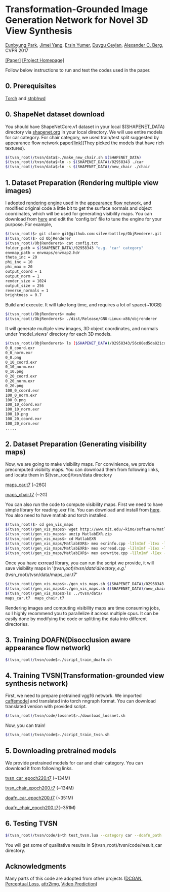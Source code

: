 # Transformation-Grounded Image Generation Network for Novel 3D View Synthesis
[Eunbyung Park](http://www.cs.unc.edu/~eunbyung/), [Jimei Yang](https://eng.ucmerced.edu/people/jyang44/), [Ersin Yumer](http://www.meyumer.com/), [Duygu Ceylan](http://www.duygu-ceylan.com/), [Alexander C. Berg](http://acberg.com/), CVPR 2017

[[Paper]](http://www.cs.unc.edu/~eunbyung/tvsn/) [[Project Homepage]](http://www.cs.unc.edu/~eunbyung/tvsn/)

Follow below instructions to run and test the codes used in the paper.

## 0. Prerequisites
[Torch](http://torch.ch/) and [stnbhwd](https://github.com/qassemoquab/stnbhwd)

## 0. ShapeNet dataset download
You should have ShapeNetCore.v1 dataset in your local $(SHAPENET_DATA) directory via [shapenet.org](https://shapenet.org/) in your local directory. We will use entire models for car category. For chair category, we used train/test split suggested by appearance flow network paper[[link]](https://github.com/tinghuiz/appearance-flow)(They picked the models that have rich textures).
```bash
$(tvsn_root)/tvsn/data$>./make_new_chair.sh $(SHAPENET_DATA)
$(tvsn_root)/tvsn/data$>ln -s $(SHAPENET_DATA)/02958343 ./car
$(tvsn_root)/tvsn/data$>ln -s $(SHAPENET_DATA)/new_chair ./chair
```

## 1. Dataset Preparation (Rendering multiple view images)
I adopted [rendering engine](https://github.com/sunweilun/ObjRenderer) used in the [appearance flow network](https://github.com/tinghuiz/appearance-flow), and modified original code a little bit to get the surface normals and object coordinates, which will be used for generating visibility maps. You can download from [here](https://github.com/silverbottlep/ObjRenderer) and edit the 'config.txt' file to tune the engine for your purpose. For example,
```bash
$(tvsn_root)$> git clone git@github.com:silverbottlep/ObjRenderer.git
$(tvsn_root)$> cd ObjRenderer
$(tvsn_root)/ObjRenderer$> cat config.txt
folder_path = $(SHAPENET_DATA)/02958343 "e.g. 'car' category"
envmap_path = envmaps/envmap2.hdr
theta_inc = 20
phi_inc = 10
phi_max = 20
output_coord = 1
output_norm = 1
render_size = 1024
output_size = 256
reverse_normals = 1
brightness = 0.7
```
Build and execute. It will take long time, and requires a lot of space(~10GB)
```bash
$(tvsn_root)/ObjRenderer$> make
$(tvsn_root)/ObjRenderer$> ./dist/Release/GNU-Linux-x86/objrenderer
```
It will generate multiple view images, 3D object coordinates, and normals under 'model_views' directory for each 3D models.
```bash
$(tvsn_root)/ObjRenderer$> ls ($SHAPENET_DATA)/02958343/56c80ed5da821cd0179005454847728d/model_views
0_0_coord.exr   
0_0_norm.exr    
0_0.png         
0_10_coord.exr  
0_10_norm.exr   
0_10.png        
0_20_coord.exr  
0_20_norm.exr   
0_20.png        
100_0_coord.exr 
100_0_norm.exr  
100_0.png       
100_10_coord.exr
100_10_norm.exr 
100_10.png      
100_20_coord.exr
100_20_norm.exr 
.....
```

## 2. Dataset Preparation (Generating visibility maps)
Now, we are going to make visibility maps.  For convinience, we provide precomputed visibilty maps. You can download them from following links, and locate them in $(tvsn_root)/tvsn/data directory

[maps_car.t7](https://drive.google.com/open?id=0B-r7apOz1BHAVEI1RURZYUl4Tlk) (~26G)

[maps_chair.t7](https://drive.google.com/open?id=0B-r7apOz1BHANGlsY1k3Z29yVEU) (~2G)

You can also run the code to compute visibility maps. First we need to have simple library for reading .exr file. You can download and install from [here](http://www.mit.edu/~kimo/software/matlabexr/). You also need to have matlab and torch installed.
```bash
$(tvsn_root)$> cd gen_vis_maps
$(tvsn_root)/gen_vis_maps$> wget http://www.mit.edu/~kimo/software/matlabexr/MatlabEXR.zip
$(tvsn_root)/gen_vis_maps$> unzip MatlabEXR.zip
$(tvsn_root)/gen_vis_maps$> cd MatlabEXR
$(tvsn_root)/gen_vis_maps/MatlabEXR$> mex exrinfo.cpp -lIlmImf -lIex -lImath -lHalf -I/usr/include/OpenEXR/
$(tvsn_root)/gen_vis_maps/MatlabEXR$> mex exrread.cpp -lIlmImf -lIex -lImath -lHalf -I/usr/include/OpenEXR/
$(tvsn_root)/gen_vis_maps/MatlabEXR$> mex exrwrite.cpp -lIlmImf -lIex -lImath -lHalf -I/usr/include/OpenEXR/
```
Once you have exrread library, you can run the script we provide, it will save visibility maps in '$(tvsn_root)/tvsn/data' directory, e.g. '$(tvsn_root)/tvsn/data/maps_car.t7'
```bash
$(tvsn_root)/gen_vis_maps$>./gen_vis_maps.sh $(SHAPENET_DATA)/02958343 car
$(tvsn_root)/gen_vis_maps$>./gen_vis_maps.sh $(SHAPENET_DATA)/new_chair chair
$(tvsn_root)/gen_vis_maps$>ls ../tvsn/data/
maps_car.t7  maps_chair.t7
```
Rendering images and computing visibility maps are time consuming jobs, so I highly recommend you to parallelize it across multiple cpus. It can be easily done by modifying the code or splitting the data into different directories.

## 3. Training DOAFN(Disocclusion aware appearance flow network)
```bash
$(tvsn_root)/tvsn/code$>./script_train_doafn.sh
```

## 4. Training TVSN(Transformation-grounded view synthesis network)
First, we need to prepare pretrained vgg16 network. We imported [caffemodel](https://gist.github.com/ksimonyan/211839e770f7b538e2d8#file-readme-md) and translated into torch nngraph format. You can download translated version with provided script.
```bash
$(tvsn_root)/tvsn/code/lossnet$>./download_lossnet.sh
```
Now, you can train!
```bash
$(tvsn_root)/tvsn/code$>./script_train_tvsn.sh
```

## 5. Downloading pretrained models
We provide pretrained models for car and chair category. You can download it from following links.

[tvsn_car_epoch220.t7](https://drive.google.com/open?id=0B-r7apOz1BHAQVVXR0JXcTh5MUk) (~134M)

[tvsn_chair_epoch200.t7](https://drive.google.com/open?id=0B-r7apOz1BHAWmQtdEZ6ZG5udW8) (~134M)

[doafn_car_epoch200.t7](https://drive.google.com/open?id=0B-r7apOz1BHAR1RKWXM1c1NBekk) (~351M)

[doafn_chair_epoch200.t7](https://drive.google.com/open?id=0B-r7apOz1BHAaWh4N1Vnc3hKdE0)(~351M)


## 6. Testing TVSN
```bash
$(tvsn_root)/tvsn/code/$>th test_tvsn.lua --category car --doafn_path ../snapshots/pretrained/doafn_car_epoch200.t7 --tvsn_path ../snapshots/pretrained/tvsn_car_epoch220.t7
```
You will get some of qualitative results in $(tvsn_root)/tvsn/code/result_car directory.

## Acknowledgments
Many parts of this code are adopted from other projects ([DCGAN](https://github.com/soumith/dcgan.torch), [Perceptual Loss](https://github.com/jcjohnson/fast-neural-style), [attr2img](https://github.com/xcyan/eccv16_attr2img), [Video Prediction](https://github.com/coupriec/VideoPredictionICLR2016))
